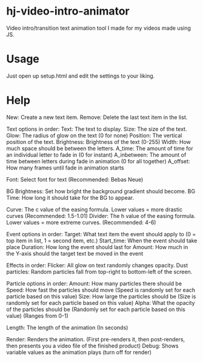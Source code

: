# hj-video-intro-animator
Video intro/transition text animation tool I made for my videos made using JS.

# Usage

Just open up setup.html and edit the settings to your liking.

# Help

New: Create a new text item.
Remove: Delete the last text item in the list.

Text options in order:
   Text: The text to display.
   Size: The size of the text.
   Glow: The radius of glow on the text (0 for none)
   Position: The vertical position of the text.
   Brightness: Brightness of the text (0-255)
   Width: How much space should be between the letters.
   A_time: The amount of time for an individual letter to fade in (0 for instant)
   A_inbetween: The amount of time between letters during fade in animation (0 for all together)
   A_offset: How many frames until fade in animation starts

Font: Select font for text (Recommended: Bebas Neue)

BG Brightness: Set how bright the background gradient should become.
BG Time: How long it should take for the BG to appear.

Curve: The c value of the easing formula. Lower values = more drastic curves (Recommended: 1.5-1.01)
Divider: The h value of the easing formula. Lower values = more extreme curves. (Recommended: 4-6)

Event options in order:
   Target: What text item the event should apply to (0 = top item in list, 1 = second item, etc.)
   Start_time: When the event should take place
   Duration: How long the event should last for
   Amount: How much in the Y-axis should the target text be moved in the event

Effects in order:
   Flicker: All glow on text randomly changes opacity.
   Dust particles: Random particles fall from top-right to bottom-left of the screen.

Particle options in order:
   Amount: How many particles there should be
   Speed: How fast the particles should move (Speed is randomly set for each particle based on this value)
   Size: How large the particles should be (Size is randomly set for each particle based on this value)
   Alpha: What the opacity of the particles should be (Randomly set for each particle based on this value) (Ranges from 0-1)

Length: The length of the animation (In seconds)

Render: Renders the animation. (First pre-renders it, then post-renders, then presents you a video file of the finished product)
Debug: Shows variable values as the animation plays (turn off for render)